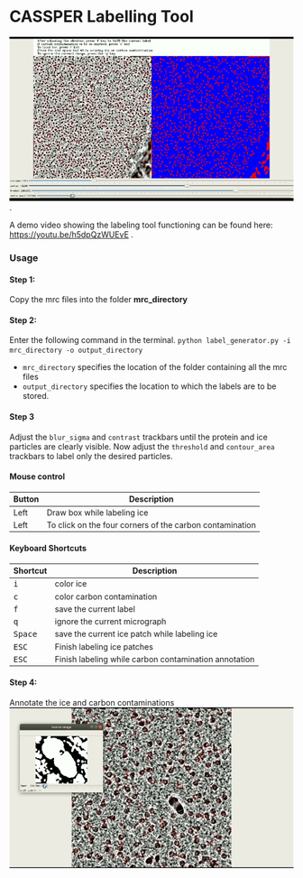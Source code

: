 # CASSPER Labelling Tool
![label generator](images/image.png).  

A demo video showing the labeling tool functioning can be found here: https://youtu.be/h5dpQzWUEvE .  
### Usage

#### Step 1:
Copy the mrc files into the folder **mrc_directory**

#### Step 2:
Enter the following command in the terminal.
`python label_generator.py -i mrc_directory -o output_directory`
* `mrc_directory` specifies the location of the folder containing all the mrc files
* `output_directory` specifies the location to which the labels are to be stored.

#### Step 3
Adjust the `blur_sigma` and `contrast` trackbars until the protein and ice particles are clearly visible. 
Now adjust the `threshold` and `contour_area` trackbars to label only the desired particles.
#### Mouse control

Button | Description | 
--- | --- |
Left | Draw box while labeling ice
Left | To click on the four corners of the carbon contamination


#### Keyboard Shortcuts

Shortcut | Description | 
--- | --- |
<kbd>i</kbd> | color ice |
<kbd>c</kbd> | color carbon contamination |
<kbd>f</kbd> | save the current label |
<kbd>q</kbd> | ignore the current micrograph |
<kbd>Space</kbd> | save the current ice patch while labeling ice |
<kbd>ESC</kbd> | Finish labeling ice patches |
<kbd>ESC</kbd> | Finish labeling while carbon contamination annotation |


#### Step 4: 
Annotate the ice and carbon contaminations
![color ice](images/ice.png)



